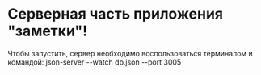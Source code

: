 # Серверная часть приложения "заметки"!
Чтобы запустить, сервер необходимо воспользоваться терминалом и командой:
json-server --watch db.json --port 3005
